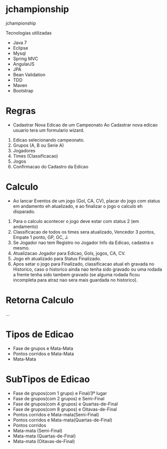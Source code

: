 jchampionship
=============

jchampionship

Tecnologias utilizadas
- Java 7
- Eclipse
- Mysql
- Spring MVC
- AngularJS
- JPA
- Bean Validation
- TDD
- Maven
- Bootstrap

# Regras

- Cadastrar Nova Edicao de um Campeonato
Ao Cadastrar nova edicao usuario tera um formulario wizard.
1. Edicao selecionando campeonato.
2. Grupos (A, B ou Serie A)
3. Jogadores
4. Times (Classificacao)
5. Jogos
6. Confirmacao do Cadastro da Edicao

# Calculo

- Ao lancar Eventos de um jogo (Gol, CA, CV), placar do jogo com status em andamento eh atualizado,
e ao finalizar o jogo o calculo eh disparado.
1. Para o calculo acontecer o jogo deve estar com status 2 (em andamento)
2. Classificacao de todos os times sera atualizado, Vencedor 3 pontos, Empate 1 ponto, GP, GC, J.
3. Se Jogador nao tem Registro no Jogador Info da Edicao, cadastra o mesmo.
4. Atualizacao Jogador para Edicao, Gols, jogos, CA, CV.
5. Jogo eh atualizado para Status Finalizado.
5. Apos setar o jogo para Finalizado, classificacao atual eh gravada no Historico, caso o historico ainda nao tenha
 sido gravado ou uma rodada a frente tenha sido tambem gravado (se alguma rodada ficou incompleta para atraz nao sera mais guardada no historico).  
    
# Retorna Calculo
...

# Tipos de Edicao 
- Fase de grupos e Mata-Mata
- Pontos corridos e Mata-Mata
- Mata-Mata

# SubTipos de Edicao 
- Fase de grupos(com 1 grupo) e Final/3º lugar
- Fase de grupos(com 2 grupos) e Semi-Final
- Fase de grupos(com 4 grupos) e Quartas-de-Final
- Fase de grupos(com 8 grupos) e Oitavas-de-Final
- Pontos corridos e Mata-mata(Semi-Final)
- Pontos corridos e Mata-mata(Quartas-de-Final)
- Pontos corridos
- Mata-mata (Semi-Final)
- Mata-mata (Quartas-de-Final)
- Mata-mata (Oitavas-de-Final)

